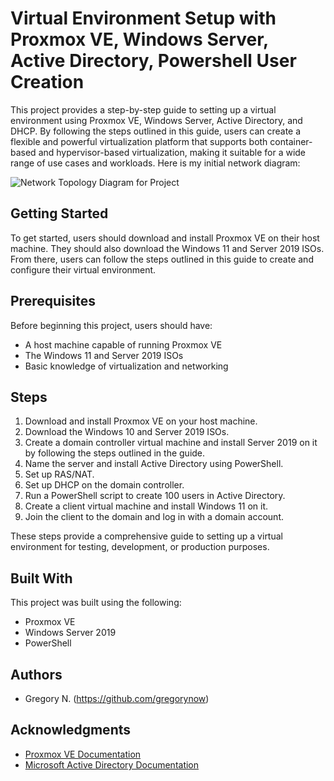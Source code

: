 # Virtual Environment Setup with Proxmox VE, Windows Server, Active Directory, Powershell User Creation



This project provides a step-by-step guide to setting up a virtual environment using Proxmox VE, Windows Server, Active Directory, and DHCP. By following the steps outlined in this guide, users can create a flexible and powerful virtualization platform that supports both container-based and hypervisor-based virtualization, making it suitable for a wide range of use cases and workloads. Here is my initial network diagram:

![Network Topology Diagram for Project](https://imgur.com/a/hVZvclM)

## Getting Started

To get started, users should download and install Proxmox VE on their host machine. They should also download the Windows 11 and Server 2019 ISOs. From there, users can follow the steps outlined in this guide to create and configure their virtual environment.

## Prerequisites

Before beginning this project, users should have:

- A host machine capable of running Proxmox VE
- The Windows 11 and Server 2019 ISOs
- Basic knowledge of virtualization and networking

## Steps

1. Download and install Proxmox VE on your host machine.
2. Download the Windows 10 and Server 2019 ISOs.
3. Create a domain controller virtual machine and install Server 2019
on it by following the steps outlined in the guide.
4. Name the server and install Active Directory using PowerShell.
5. Set up RAS/NAT.
6. Set up DHCP on the domain controller.
7. Run a PowerShell script to create 100 users in Active Directory.
8. Create a client virtual machine and install Windows 11 on it.
9. Join the client to the domain and log in with a domain account.

These steps provide a comprehensive guide to setting up a virtual environment for testing, development, or production purposes.

## Built With

This project was built using the following:

- Proxmox VE
- Windows Server 2019
- PowerShell

## Authors

- Gregory N. (https://github.com/gregorynow)

## Acknowledgments

- [Proxmox VE Documentation](https://pve.proxmox.com/pve-docs/)
- [Microsoft Active Directory Documentation](https://docs.microsoft.com/en-us/windows-server/identity/ad-ds/get-started/virtual-dc/active-directory-domain-services-overview)
